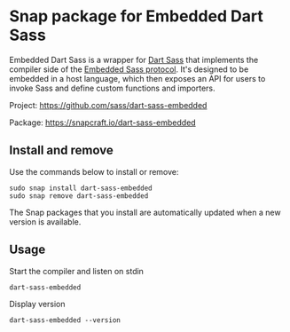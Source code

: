 # Snap package for Embedded Dart Sass

Embedded Dart Sass is a wrapper for [Dart Sass] that implements the compiler side of the [Embedded Sass protocol]. It's designed to be embedded in a host language, which then exposes an API for users to invoke Sass and define custom functions and importers.

Project: <https://github.com/sass/dart-sass-embedded>

Package: <https://snapcraft.io/dart-sass-embedded>

## Install and remove

Use the commands below to install or remove:

```text
sudo snap install dart-sass-embedded
sudo snap remove dart-sass-embedded
```

The Snap packages that you install are automatically updated when a new version is available.

## Usage

Start the compiler and listen on stdin

```text
dart-sass-embedded
```

Display version

```text
dart-sass-embedded --version
```

[Dart Sass]: https://sass-lang.com/dart-sass
[Embedded Sass protocol]: https://github.com/sass/sass-embedded-protocol/blob/master/README.md#readme
[Scoop commands]: https://github.com/ScoopInstaller/Scoop/wiki/Commands
